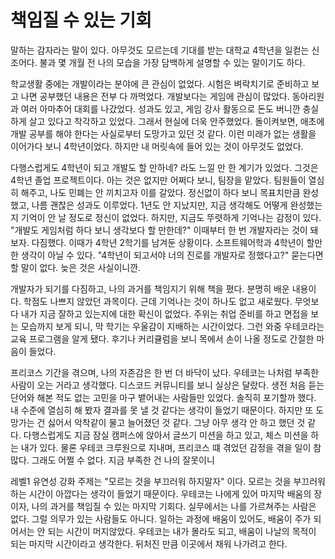 # 책임질 수 있는 기회

말하는 감자라는 말이 있다. 아무것도 모르는데 기대를 받는 대학교 4학년을 일컫는 신조어다.
불과 몇 개월 전 나의 모습을 가장 담백하게 설명할 수 있는 말이기도 하다. 

학교생활 중에는 개발이라는 분야에 큰 관심이 없었다. 시험은 벼락치기로 준비하고 보고 나면 공부했던 내용은 전부 다 까먹었다. 개발보다는 게임에 관심이 많았다. 동아리원과 여러 아마추어 대회를 나갔었다.
성과도 있고, 게임 강사 활동으로 돈도 버니깐 충실하게 살고 있다고 착각하고 있었다. 그래서 현실에 더욱 안주했었다. 돌이켜보면, 애초에 개발 공부를 해야 한다는 사실로부터 도망가고 있던 것 같다.
이런 미래가 없는 생활을 이어가다 보니 4학년이었다. 하지만 내 머릿속에 들어 있는 것이 아무것도 없었다.

다행스럽게도 4학년이 되고 개발도 할 만하네? 라도 느낄 만 한 계기가 있었다. 그것은 4학년 졸업 프로젝트이다. 아는 것은 없지만 어쩌다 보니, 팀장을 맡았다. 팀원들이 열심히 해주고, 나도 민폐는 안 끼치고자 이를 갈았다. 
정신없이 하다 보니 목표치만큼 완성했고, 나름 괜찮은 성과도 이루었다. 1년도 안 지났지만, 지금 생각해도 어떻게 완성했는지 기억이 안 날 정도로 정신이 없었다. 하지만, 지금도 뚜렷하게 기억나는 감정이 있다.
"개발도 게임처럼 하다 보니 생각보다 할 만한데?" 이때부터 한 번 개발자라는 것이 돼보자.  다짐했다. 이때가 4학년 2학기를 남겨둔 상황이다. 소프트웨어학과 4학년이 할만한 생각이 아닐 수 있다. "4학년이 되고서야 너의 진로를 개발자로 정했다고?"
 묻는다면 할 말이 없다. 늦은 것은 사실이니깐. 

개발자가 되기를 다짐하고, 나의 과거를 책임지기 위해 책을 폈다. 분명히 배운 내용이다. 학점도 나쁘지 않았던 과목이다. 근데 기억나는 것이 하나도 없고 새로웠다. 무엇보다 내가 지금 잘하고 있는지에 대한 확신이 없었다.
주위는 취업 준비를 하고 면접을 보는 모습까지 보게 되니, 막 학기는 우울감이 지배하는 시간이었다. 그런 와중 우테코라는 교육 프로그램을 알게 됐다. 후기나 커리큘럼을 보니 목에서 손이 나올 정도로 간절한 마음이 들었다.  

프리코스 기간을 겪으며, 나의 자존감은 한 번 더 바닥이 났다. 우테코는 나처럼 부족한 사람이 오는 거라고 생각했다. 디스코드 커뮤니티를 보니 실상은 달랐다. 생전 처음 듣는 단어와 해본 적도 없는 고민을 마구 뱉어내는 사람들만 있었다.
솔직히 포기할까 했다. 내 수준에 열심히 해 봤자 결과를 못 낼 것 같다는 생각이 들었기 때문이다. 하지만 또 도망가는 건 싫어서 악착같이 물고 늘어졌던 것 같다. 그냥 아무 생각 안 하고 했던 것 같다. 다행스럽게도 지금 잠실 캠퍼스에 앉아서 글쓰기 미션을 하고 있고,
체스 미션을 하는 내가 있다. 물론 우테코 크루원으로 지내며, 프리코스 떄 겪었던 감정을 겪을 일이 참 많다. 그래도 어쩔 수 없다. 지금 부족한 건 나의 잘못이니

레벨1 유연성 강화 주제는 "모르는 것을 부끄러워 하지말자" 이다. 모르는 것을 부끄러워하는 시간이 아깝다는 생각이 들었기 때문이다.
우테코는 나에게 있어 마지막 배움의 장이자, 나의 과거를 책임질 수 있는 마지막 기회다. 실무에서는 나를 가르쳐주는 사람은 없다. 그럴 의무가 있는 사람들도 아니다. 일하는 과정에 배움이 있어도, 배움이 주가 되어서는 안 되는 시간이 머지않았다.
우테코는 내가 몰라도 되고, 배움이 나날의 목적이 되는 마지막 시간이라고 생각한다. 뒤처진 만큼 이곳에서 채워 나가려고 한다.


